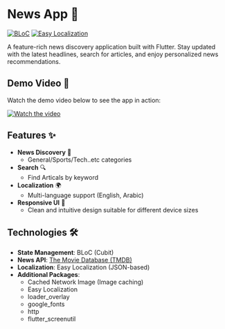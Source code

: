# News App 📰

[![BLoC](https://img.shields.io/badge/BLoC-02569B?style=for-the-badge&logo=bloc&logoColor=white)](https://bloclibrary.dev/)
[![Easy Localization](https://img.shields.io/badge/Localization-0175C2?style=for-the-badge&logo=flutter&logoColor=white)](https://pub.dev/packages/easy_localization)

A feature-rich news discovery application built with Flutter. Stay updated with the latest headlines, search for articles, and enjoy personalized news recommendations.

## Demo Video 🎥

Watch the demo video below to see the app in action:

[![Watch the video](https://img.youtube.com/vi/-wgFGf3xSL4/maxresdefault.jpg)](https://www.youtube.com/shorts/-wgFGf3xSL4)

## Features ✨

- **News Discovery** 📰
  - General/Sports/Tech..etc categories
- **Search** 🔍
  - Find Articals by keyword
- **Localization** 🌍
  - Multi-language support (English, Arabic)
- **Responsive UI** 📱
  - Clean and intuitive design suitable for different device sizes

## Technologies 🛠️

- **State Management**: BLoC (Cubit)
- **News API**: [The Movie Database (TMDB)](https://www.newsapi.org/)
- **Localization**: Easy Localization (JSON-based)
- **Additional Packages**:
  - Cached Network Image (Image caching)
  - Easy Localization
  - loader_overlay
  - google_fonts
  - http
  - flutter_screenutil
